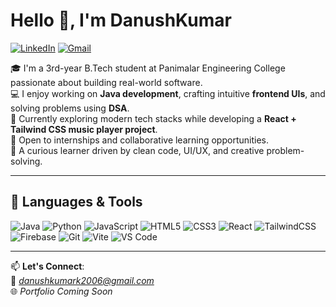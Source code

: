 # Hello 👋, I'm DanushKumar

[![LinkedIn](https://img.shields.io/badge/LinkedIn-blue?style=for-the-badge&logo=linkedin&logoColor=white)](https://www.linkedin.com/in/DanushKumarK01/)
[![Gmail](https://img.shields.io/badge/Gmail-D14836?style=for-the-badge&logo=gmail&logoColor=white)](mailto:danushkumark2006@gmail.com)

🎓 I'm a 3rd-year B.Tech student at Panimalar Engineering College passionate about building real-world software.  
💻 I enjoy working on **Java development**, crafting intuitive **frontend UIs**, and solving problems using **DSA**.  
🚀 Currently exploring modern tech stacks while developing a **React + Tailwind CSS music player project**.  
🤝 Open to internships and collaborative learning opportunities.  
🧠 A curious learner driven by clean code, UI/UX, and creative problem-solving.

---

## 🚀 Languages & Tools

![Java](https://img.shields.io/badge/Java-%23ED8B00.svg?style=for-the-badge&logo=java&logoColor=white)
![Python](https://img.shields.io/badge/Python-3776AB?style=for-the-badge&logo=python&logoColor=white)
![JavaScript](https://img.shields.io/badge/JavaScript-%23323330.svg?style=for-the-badge&logo=javascript&logoColor=%23F7DF1E)
![HTML5](https://img.shields.io/badge/HTML5-E34F26?style=for-the-badge&logo=html5&logoColor=white)
![CSS3](https://img.shields.io/badge/CSS3-1572B6?style=for-the-badge&logo=css3&logoColor=white)
![React](https://img.shields.io/badge/React-%2320232a.svg?style=for-the-badge&logo=react&logoColor=%2361DAFB)
![TailwindCSS](https://img.shields.io/badge/TailwindCSS-%2338B2AC.svg?style=for-the-badge&logo=tailwind-css&logoColor=white)
![Firebase](https://img.shields.io/badge/Firebase-ffca28?style=for-the-badge&logo=firebase&logoColor=black)
![Git](https://img.shields.io/badge/Git-%23F05033.svg?style=for-the-badge&logo=git&logoColor=white)
![Vite](https://img.shields.io/badge/Vite-646CFF?style=for-the-badge&logo=vite&logoColor=white)
![VS Code](https://img.shields.io/badge/VSCode-0078d7.svg?style=for-the-badge&logo=visual-studio-code&logoColor=white)

---

📫 **Let's Connect**:  
📌 *danushkumark2006@gmail.com*  
🌐 *Portfolio Coming Soon*
